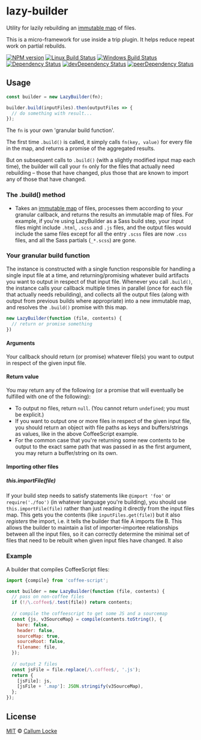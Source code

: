 # lazy-builder

Utility for lazily rebuilding an [immutable map] of files.

This is a micro-framework for use inside a trip plugin. It helps reduce repeat work on partial rebuilds.

[![NPM version][npm-image]][npm-url] [![Linux Build Status][travis-image]][travis-url] [![Windows Build Status][appveyor-image]][appveyor-url] [![Dependency Status][depstat-image]][depstat-url] [![devDependency Status][devdepstat-image]][devdepstat-url] [![peerDependency Status][peerdepstat-image]][peerdepstat-url]


## Usage

```js
const builder = new LazyBuilder(fn);

builder.build(inputFiles).then(outputFiles => {
  // do something with result...
});
```

The `fn` is your own 'granular build function'.

The first time `.build()` is called, it simply calls `fn(key, value)` for every file in the map, and returns a promise of the aggregated results.

But on subsequent calls to `.build()` (with a slightly modified input map each time), the builder will call your `fn` only for the files that actually need rebuilding – those that have changed, plus those that are known to import any of those that have changed.


### The .build() method

- Takes an [immutable map] of files, processes them according to your granular callback, and returns the results an immutable map of files. For example, if you're using LazyBuilder as a Sass build step, your input files might include `.html`, `.scss` and `.js` files, and the output files would include the same files except for all the entry `.scss` files are now `.css` files, and all the Sass partials (`_*.scss`) are gone.


### Your granular build function

The instance is constructed with a single function responsible for handling a single input file at a time, and returning/promising whatever build artifacts you want to output in respect of that input file. Whenever you call `.build()`, the instance calls your callback multiple times in parallel (once for each file that actually needs rebuilding), and collects all the output files (along with output from previous builds where appropriate) into a new immutable map, and resolves the `.build()` promise with this map.

```js
new LazyBuilder(function (file, contents) {
  // return or promise something
})
```

#### Arguments

Your callback should return (or promise) whatever file(s) you want to output in respect of the given input file.

#### Return value

You may return any of the following (or a promise that will eventually be fulfilled with one of the following):

- To output no files, return `null`. (You cannot return `undefined`; you must be explicit.)
- If you want to output one or more files in respect of the given input file, you should return an object with file paths as keys and buffers/strings as values, like in the above CoffeeScript example.
- For the common case that you're returning some new contents to be output to the exact same path that was passed in as the first argument, you may return a buffer/string on its own.

#### Importing other files

##### this.importFile(file)

If your build step needs to satisfy statements like `@import 'foo'` or `require('./foo')` (in whatever language you're building), you should use `this.importFile(file)` rather than just reading it directly from the input files map. This gets you the contents (like `inputFiles.get(file)`) but it also *registers* the import, i.e. it tells the builder that file A imports file B. This allows the builder to maintain a list of importer–importee relationships between all the input files, so it can correctly determine the minimal set of files that need to be rebuilt when given input files have changed. It also


### Example

A builder that compiles CoffeeScript files:

```js
import {compile} from 'coffee-script';

const builder = new LazyBuilder(function (file, contents) {
  // pass on non-coffee files
  if (!/\.coffee$/.test(file)) return contents;
  
  // compile the coffeescript to get some JS and a sourcemap
  const {js, v3SourceMap} = compile(contents.toString(), {
    bare: false,
    header: false,
    sourceMap: true,
    sourceRoot: false,
    filename: file,
  });
  
  // output 2 files
  const jsFile = file.replace(/\.coffee$/, '.js');
  return {
    [jsFile]: js,
    [jsFile + '.map']: JSON.stringify(v3SourceMap),
  };
});
```


## License

[MIT](./LICENSE) © [Callum Locke](http://callumlocke.com/)

<!-- badge URLs -->
[npm-url]: https://npmjs.org/package/lazy-builder
[npm-image]: https://img.shields.io/npm/v/lazy-builder.svg?style=flat-square

[travis-url]: https://travis-ci.org/tripjs/lazy-builder
[travis-image]: https://img.shields.io/travis/tripjs/lazy-builder.svg?style=flat-square&label=Linux

[appveyor-url]: https://ci.appveyor.com/project/callumlocke/lazy-builder
[appveyor-image]: https://img.shields.io/appveyor/ci/callumlocke/lazy-builder/master.svg?style=flat-square&label=Windows

[depstat-url]: https://david-dm.org/tripjs/lazy-builder
[depstat-image]: https://img.shields.io/david/tripjs/lazy-builder.svg?style=flat-square

[devdepstat-url]: https://david-dm.org/tripjs/lazy-builder#info=devDependencies
[devdepstat-image]: https://img.shields.io/david/dev/tripjs/lazy-builder.svg?style=flat-square&label=devDeps

[peerdepstat-url]: https://david-dm.org/tripjs/lazy-builder#info=peerDependencies
[peerdepstat-image]: https://img.shields.io/david/peer/tripjs/lazy-builder.svg?style=flat-square&label=peerDeps

<!-- links -->

[immutable map]: https://facebook.github.io/immutable-js/docs/#/Map
